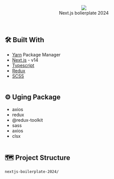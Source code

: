 <div align= "center"><img src="https://picsum.photos/200/200"/></div>
<div align= "center">Next.js bolierplate 2024</div>
<br />
<br />

## 🛠️ Built With

- [Yarn](https://yarnpkg.com/) Package Manager
- [Next.js](https://nextjs.org/) - v14
- [Typescript](https://www.typescriptlang.org/)
- [Redux](https://github.com/reduxjs/redux)
- [SCSS](https://sass-lang.com/)
  <br />
  <br />

## ⚙️ Uging Package

- axios
- redux
- @redux-toolkit
- sass
- axios
- clsx
  <br />
  <br />

## 🗺 Project Structure

```
nextjs-boilerplate-2024/
```

<br />
<br />
